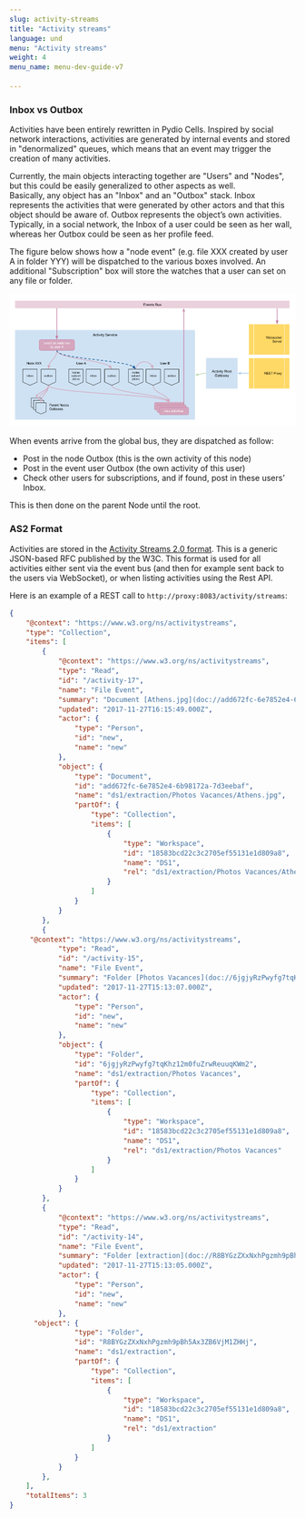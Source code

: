 ```yaml
---
slug: activity-streams
title: "Activity streams"
language: und
menu: "Activity streams"
weight: 4
menu_name: menu-dev-guide-v7

---
```

### Inbox vs Outbox

Activities have been entirely rewritten in Pydio Cells. Inspired by social network interactions, activities are generated by internal events and stored in "denormalized" queues, which means that an event may trigger the creation of many activities.

Currently, the main objects interacting together are "Users" and "Nodes", but this could be easily generalized to other aspects as well.  
Basically, any object has an "Inbox" and an "Outbox" stack. Inbox represents the activities that were generated by other actors and that this object should be aware of. Outbox represents the object’s own activities. Typically, in a social network, the Inbox of a user could be seen as her wall, whereas her Outbox could be seen as her profile feed.

The figure below shows how a "node event" (e.g. file XXX created by user A in folder YYY) will be dispatched to the various boxes involved. An additional "Subscription" box will store the watches that a user can set on any file or folder.

![](../images/2_cells_api/activities.png)

When events arrive from the global bus, they are dispatched as follow:

- Post in the node Outbox (this is the own activity of this node)
- Post in the event user Outbox (the own activity of this user)
- Check other users for subscriptions, and if found, post in these users’ Inbox.

This is then done on the parent Node until the root.

### AS2 Format

Activities are stored in the [Activity Streams 2.0 format](https://www.w3.org/TR/activitystreams-core/). This is a generic JSON-based RFC published by the W3C. This format is used for all activities either sent via the event bus (and then for example sent back to the users via WebSocket), or when listing activities using the Rest API.

Here is an example of a REST call to `http://proxy:8083/activity/streams`:

```JSON
{
    "@context": "https://www.w3.org/ns/activitystreams",
    "type": "Collection",
    "items": [
        {
            "@context": "https://www.w3.org/ns/activitystreams",
            "type": "Read",
            "id": "/activity-17",
            "name": "File Event",
            "summary": "Document [Athens.jpg](doc://add672fc-6e7852e4-6b98172a-7d3eebaf) was accessed by [new](user://new)",
            "updated": "2017-11-27T16:15:49.000Z",
            "actor": {
                "type": "Person",
                "id": "new",
                "name": "new"
            },
            "object": {
                "type": "Document",
                "id": "add672fc-6e7852e4-6b98172a-7d3eebaf",
                "name": "ds1/extraction/Photos Vacances/Athens.jpg",
                "partOf": {
                    "type": "Collection",
                    "items": [
                        {
                            "type": "Workspace",
                            "id": "18583bcd22c3c2705ef55131e1d809a8",
                            "name": "DS1",
                            "rel": "ds1/extraction/Photos Vacances/Athens.jpg"
                        }
                    ]
                }
            }
        },
        {
     "@context": "https://www.w3.org/ns/activitystreams",
            "type": "Read",
            "id": "/activity-15",
            "name": "File Event",
            "summary": "Folder [Photos Vacances](doc://6jgjyRzPwyfg7tqKhz12m0fuZrwReuuqKWm2) was accessed by [new](user://new)",
            "updated": "2017-11-27T15:13:07.000Z",
            "actor": {
                "type": "Person",
                "id": "new",
                "name": "new"
            },
            "object": {
                "type": "Folder",
                "id": "6jgjyRzPwyfg7tqKhz12m0fuZrwReuuqKWm2",
                "name": "ds1/extraction/Photos Vacances",
                "partOf": {
                    "type": "Collection",
                    "items": [
                        {
                            "type": "Workspace",
                            "id": "18583bcd22c3c2705ef55131e1d809a8",
                            "name": "DS1",
                            "rel": "ds1/extraction/Photos Vacances"
                        }
                    ]
                }
            }
        },
        {
            "@context": "https://www.w3.org/ns/activitystreams",
            "type": "Read",
            "id": "/activity-14",
            "name": "File Event",
            "summary": "Folder [extraction](doc://R8BYGzZXxNxhPgzmh9pBh5Ax3ZB6VjM1ZHHj) was accessed by [new](user://new)",
            "updated": "2017-11-27T15:13:05.000Z",
            "actor": {
                "type": "Person",
                "id": "new",
                "name": "new"
            },
      "object": {
                "type": "Folder",
                "id": "R8BYGzZXxNxhPgzmh9pBh5Ax3ZB6VjM1ZHHj",
                "name": "ds1/extraction",
                "partOf": {
                    "type": "Collection",
                    "items": [
                        {
                            "type": "Workspace",
                            "id": "18583bcd22c3c2705ef55131e1d809a8",
                            "name": "DS1",
                            "rel": "ds1/extraction"
                        }
                    ]
                }
            }
        },
    ],
    "totalItems": 3
}
```
